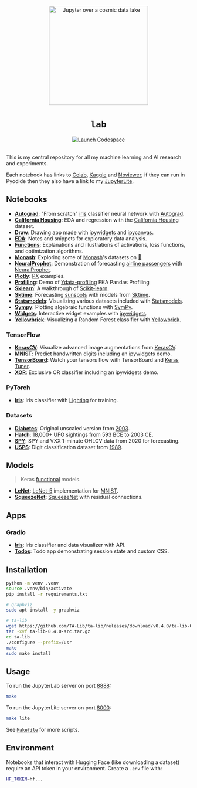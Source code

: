 <div align="center">
  <img src="./jupyter.jpg" width="270" alt="Jupyter over a cosmic data lake" />
  <h1><code>lab</code></h1>
  <a href="https://github.com/codespaces/new/adamelliotfields/lab?machine=basicLinux32gb&devcontainer_path=.devcontainer/devcontainer.json">
    <img src="https://img.shields.io/badge/launch-codespace-24292E?logo=github" alt="Launch Codespace" />
  </a>
</div>
<br />

This is my central repository for all my machine learning and AI research and experiments.

Each notebook has links to [Colab](https://colab.research.google.com), [Kaggle](https://www.kaggle.com) and [Nbviewer](https://nbviewer.org); if they can run in Pyodide then they also have a link to my [JupyterLite](https://lab.aef.me/lab/).

## Notebooks

- [**Autograd**](./files/autograd.ipynb): "From scratch" [iris](https://www.rdocumentation.org/packages/datasets/topics/iris) classifier neural network with [Autograd](https://github.com/HIPS/autograd).
- [**California Housing**](./files/california_housing.ipynb): EDA and regression with the [California Housing](https://www.dcc.fc.up.pt/~ltorgo/Regression/cal_housing.html) dataset.
- [**Draw**](./files/draw.ipynb): Drawing app made with [ipywidgets](https://github.com/jupyter-widgets/ipywidgets) and [ipycanvas](https://github.com/jupyter-widgets-contrib/ipycanvas).
- [**EDA**](./files/eda.ipynb): Notes and snippets for exploratory data analysis.
- [**Functions**](./files/functions.ipynb): Explanations and illustrations of activations, loss functions, and optimization algorithms.
- [**Monash**](./files/monash.ipynb): Exploring some of [Monash](https://forecastingdata.org)'s datasets on [🤗](https://huggingface.co/datasets/monash_tsf).
- [**NeuralProphet**](./files/neuralprophet.ipynb): Demonstration of forecasting [airline passengers](https://www.rdocumentation.org/packages/datasets/topics/AirPassengers) with [NeuralProphet](https://github.com/ourownstory/neural_prophet).
- [**Plotly**](./files/plotly.ipynb): [PX](https://plotly.com/python/plotly-express/) examples.
- [**Profiling**](./files/profiling.ipynb): Demo of [Ydata-profiling](https://github.com/ydataai/ydata-profiling) FKA Pandas Profiling
- [**Sklearn**](./files/sklearn.ipynb): A walkthrough of [Scikit-learn](https://github.com/scikit-learn/scikit-learn).
- [**Sktime**](./files/sktime.ipynb): Forecasting [sunspots](https://www.rdocumentation.org/packages/datasets/topics/sunspots) with models from [Sktime](https://github.com/sktime/sktime).
- [**Statsmodels**](./files/statsmodels.ipynb): Visualizing various datasets included with [Statsmodels](https://github.com/statsmodels/statsmodels).
- [**Sympy**](./files/sympy.ipynb): Plotting algebraic functions with [SymPy](https://www.sympy.org/en/index.html).
- [**Widgets**](./files/widgets.ipynb): Interactive widget examples with [ipywidgets](https://github.com/jupyter-widgets/ipywidgets).
- [**Yellowbrick**](./files/yellowbrick.ipynb): Visualizing a Random Forest classifier with [Yellowbrick](https://github.com/DistrictDataLabs/yellowbrick).

### TensorFlow

- [**KerasCV**](./files/tf/keras_cv.ipynb): Visualize advanced image augmentations from [KerasCV](https://keras.io/keras_cv/).
- [**MNIST**](./files/tf/mnist.ipynb): Predict handwritten digits including an ipywidgets demo.
- [**TensorBoard**](./files/tf/tensorboard.ipynb): Watch your tensors flow with TensorBoard and [Keras Tuner](https://keras.io/keras_tuner/).
- [**XOR**](./files/tf/xor.ipynb): Exclusive OR classifier including an ipywidgets demo.

### PyTorch

- [**Iris**](./files/torch/iris.ipynb): Iris classifier with [Lighting](https://github.com/Lightning-AI/pytorch-lightning) for training.

### Datasets

- [**Diabetes**](./files/data/diabetes.ipynb): Original unscaled version from [2003](https://hastie.su.domains/Papers/LARS/LeastAngle_2002.pdf).
- [**Hatch**](./files/data/hatch.ipynb): 18,000+ UFO sightings from 593 BCE to 2003 CE.
- [**SPY**](./files/data/spy.ipynb): SPY and VXX 1-minute OHLCV data from 2020 for forecasting.
- [**USPS**](./files/data/usps.ipynb): Digit classification dataset from [1989](http://yann.lecun.com/exdb/publis/pdf/lecun-89e.pdf).

## Models

> Keras [functional](https://keras.io/guides/functional_api/) models.

- [**LeNet**](./files/models/lenet.py): [LeNet-5](https://en.wikipedia.org/wiki/LeNet) implementation for [MNIST](https://en.wikipedia.org/wiki/MNIST_database).
- [**SqueezeNet**](./files/models/squeezenet.py): [SqueezeNet](https://arxiv.org/abs/1602.07360) with residual connections.

## Apps

### Gradio

- [**Iris**](./files/gradio/iris.py): Iris classifier and data visualizer with API.
- [**Todos**](./files/gradio/todos.py): Todo app demonstrating session state and custom CSS.

## Installation

```sh
python -m venv .venv
source .venv/bin/activate
pip install -r requirements.txt

# graphviz
sudo apt install -y graphviz

# ta-lib
wget https://github.com/TA-Lib/ta-lib/releases/download/v0.4.0/ta-lib-0.4.0-src.tar.gz
tar -xvf ta-lib-0.4.0-src.tar.gz
cd ta-lib
./configure --prefix=/usr
make
sudo make install
```

## Usage

To run the JupyterLab server on port [8888](http://localhost:8888):

```sh
make
```

To run the JupyterLite server on port [8000](http://localhost:8000):

```sh
make lite
```

See [`Makefile`](./Makefile) for more scripts.

## Environment

Notebooks that interact with Hugging Face (like downloading a dataset) require an API token in your environment. Create a `.env` file with:

```sh
HF_TOKEN=hf...
```
